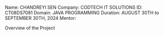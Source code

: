 Name: CHANDREYI SEN
Company: CODTECH IT SOLUTIONS
ID: CT08DS7081
Domain: JAVA PROGRAMMING
Duration: AUGUST 30TH to SEPTEMBER 30TH, 2024
Mentor: 

Overview of the Project
